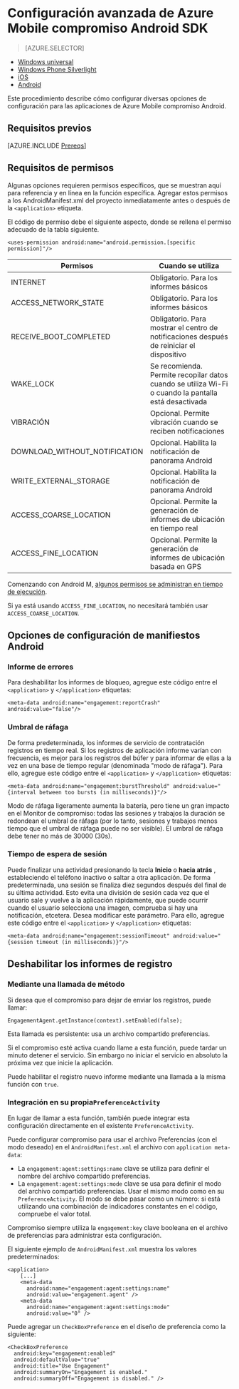 <properties
    pageTitle="Configuración avanzada de Azure Mobile compromiso Android SDK"
    description="Describe las opciones de configuración avanzada incluidos los manifiestos Android con Android SDK de Azure Mobile compromiso"
    services="mobile-engagement"
    documentationCenter="mobile"
    authors="piyushjo"
    manager="erikre"
    editor="" />

<tags
    ms.service="mobile-engagement"
    ms.workload="mobile"
    ms.tgt_pltfrm="mobile-android"
    ms.devlang="Java"
    ms.topic="article"
    ms.date="10/04/2016"
    ms.author="piyushjo;ricksal" />

# <a name="advanced-configuration-for-azure-mobile-engagement-android-sdk"></a>Configuración avanzada de Azure Mobile compromiso Android SDK

> [AZURE.SELECTOR]
- [Windows universal](mobile-engagement-windows-store-advanced-configuration.md)
- [Windows Phone Silverlight](mobile-engagement-windows-phone-integrate-engagement.md)
- [iOS](mobile-engagement-ios-integrate-engagement.md)
- [Android](mobile-engagement-android-advanced-configuration.md)

Este procedimiento describe cómo configurar diversas opciones de configuración para las aplicaciones de Azure Mobile compromiso Android.

## <a name="prerequisites"></a>Requisitos previos

[AZURE.INCLUDE [Prereqs](../../includes/mobile-engagement-android-prereqs.md)]

## <a name="permission-requirements"></a>Requisitos de permisos
Algunas opciones requieren permisos específicos, que se muestran aquí para referencia y en línea en la función específica. Agregar estos permisos a los AndroidManifest.xml del proyecto inmediatamente antes o después de la `<application>` etiqueta.

El código de permiso debe el siguiente aspecto, donde se rellena el permiso adecuado de la tabla siguiente.

    <uses-permission android:name="android.permission.[specific permission]"/>


| Permisos | Cuando se utiliza |
| ---------- | --------- |
| INTERNET | Obligatorio. Para los informes básicos |
| ACCESS_NETWORK_STATE | Obligatorio. Para los informes básicos |
| RECEIVE_BOOT_COMPLETED | Obligatorio. Para mostrar el centro de notificaciones después de reiniciar el dispositivo |
| WAKE_LOCK | Se recomienda. Permite recopilar datos cuando se utiliza Wi-Fi o cuando la pantalla está desactivada |
| VIBRACIÓN | Opcional. Permite vibración cuando se reciben notificaciones |
| DOWNLOAD_WITHOUT_NOTIFICATION | Opcional. Habilita la notificación de panorama Android |
| WRITE_EXTERNAL_STORAGE | Opcional. Habilita la notificación de panorama Android |
| ACCESS_COARSE_LOCATION | Opcional. Permite la generación de informes de ubicación en tiempo real |
| ACCESS_FINE_LOCATION | Opcional. Permite la generación de informes de ubicación basada en GPS |

Comenzando con Android M, [algunos permisos se administran en tiempo de ejecución](mobile-engagement-android-location-reporting.md#Android-M-Permissions).

Si ya está usando ``ACCESS_FINE_LOCATION``, no necesitará también usar ``ACCESS_COARSE_LOCATION``.

## <a name="android-manifest-configuration-options"></a>Opciones de configuración de manifiestos Android

### <a name="crash-report"></a>Informe de errores

Para deshabilitar los informes de bloqueo, agregue este código entre el `<application>` y `</application>` etiquetas:

    <meta-data android:name="engagement:reportCrash" android:value="false"/>

### <a name="burst-threshold"></a>Umbral de ráfaga

De forma predeterminada, los informes de servicio de contratación registros en tiempo real. Si los registros de aplicación informe varían con frecuencia, es mejor para los registros del búfer y para informar de ellas a la vez en una base de tiempo regular (denominada "modo de ráfaga"). Para ello, agregue este código entre el `<application>` y `</application>` etiquetas:

    <meta-data android:name="engagement:burstThreshold" android:value="{interval between too bursts (in milliseconds)}"/>

Modo de ráfaga ligeramente aumenta la batería, pero tiene un gran impacto en el Monitor de compromiso: todas las sesiones y trabajos la duración se redondean el umbral de ráfaga (por lo tanto, sesiones y trabajos menos tiempo que el umbral de ráfaga puede no ser visible). El umbral de ráfaga debe tener no más de 30000 (30s).

### <a name="session-timeout"></a>Tiempo de espera de sesión

 Puede finalizar una actividad presionando la tecla **Inicio** o **hacia atrás** , estableciendo el teléfono inactivo o saltar a otra aplicación. De forma predeterminada, una sesión se finaliza diez segundos después del final de su última actividad. Esto evita una división de sesión cada vez que el usuario sale y vuelve a la aplicación rápidamente, que puede ocurrir cuando el usuario selecciona una imagen, comprueba si hay una notificación, etcetera. Desea modificar este parámetro. Para ello, agregue este código entre el `<application>` y `</application>` etiquetas:

    <meta-data android:name="engagement:sessionTimeout" android:value="{session timeout (in milliseconds)}"/>

## <a name="disable-log-reporting"></a>Deshabilitar los informes de registro

### <a name="using-a-method-call"></a>Mediante una llamada de método

Si desea que el compromiso para dejar de enviar los registros, puede llamar:

    EngagementAgent.getInstance(context).setEnabled(false);

Esta llamada es persistente: usa un archivo compartido preferencias.

Si el compromiso esté activa cuando llame a esta función, puede tardar un minuto detener el servicio. Sin embargo no iniciar el servicio en absoluto la próxima vez que inicie la aplicación.

Puede habilitar el registro nuevo informe mediante una llamada a la misma función con `true`.

### <a name="integration-in-your-own-preferenceactivity"></a>Integración en su propia`PreferenceActivity`

En lugar de llamar a esta función, también puede integrar esta configuración directamente en el existente `PreferenceActivity`.

Puede configurar compromiso para usar el archivo Preferencias (con el modo deseado) en el `AndroidManifest.xml` el archivo con `application meta-data`:

-   La `engagement:agent:settings:name` clave se utiliza para definir el nombre del archivo compartido preferencias.
-   La `engagement:agent:settings:mode` clave se usa para definir el modo del archivo compartido preferencias. Usar el mismo modo como en su `PreferenceActivity`. El modo se debe pasar como un número: si está utilizando una combinación de indicadores constantes en el código, compruebe el valor total.

Compromiso siempre utiliza la `engagement:key` clave booleana en el archivo de preferencias para administrar esta configuración.

El siguiente ejemplo de `AndroidManifest.xml` muestra los valores predeterminados:

    <application>
        [...]
        <meta-data
          android:name="engagement:agent:settings:name"
          android:value="engagement.agent" />
        <meta-data
          android:name="engagement:agent:settings:mode"
          android:value="0" />

Puede agregar un `CheckBoxPreference` en el diseño de preferencia como la siguiente:

    <CheckBoxPreference
      android:key="engagement:enabled"
      android:defaultValue="true"
      android:title="Use Engagement"
      android:summaryOn="Engagement is enabled."
      android:summaryOff="Engagement is disabled." />
